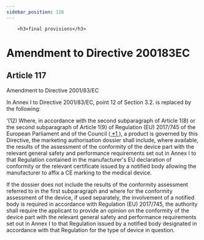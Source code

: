 ```yaml
---
sidebar_position: 116
---
```

        <h3>final provisions</h3>
<h1>Amendment to Directive 200183EC</h1>
<h2>Article 117</h2>
   <p class="stitle-article-norm">Amendment to Directive&nbsp;2001/83/EC</p>
   <p class="norm">In Annex&nbsp;I to Directive&nbsp;2001/83/EC, point 12 of Section&nbsp;3.2. is replaced by the following:</p>
   <div >
      <p class="norm">‘(12)<span >&nbsp;</span>Where,
 in accordance with the second subparagraph&nbsp;of Article&nbsp;1(8) or
 the second subparagraph&nbsp;of Article&nbsp;1(9) of 
Regulation&nbsp;(EU)&nbsp;2017/745 of the European Parliament and of the
 Council&nbsp;(<a href="#E0005" id="src.E0005">
            <span class="superscript">*1</span>
         </a>), a product is governed by this Directive, the marketing 
authorisation dossier shall include, where available, the results of the
 assessment of the conformity of the device part with the relevant 
general safety and performance requirements set out in Annex&nbsp;I to 
that Regulation contained in the manufacturer's EU declaration of 
conformity or the relevant certificate issued by a notified body 
allowing the manufacturer to affix a CE&nbsp;marking to the medical 
device.</p>
   </div>
   <p class="list">If the dossier does not include the results of the 
conformity assessment referred to in the first subparagraph&nbsp;and 
where for the conformity assessment of the device, if used separately, 
the involvement of a notified body is required in accordance with 
Regulation&nbsp;(EU)&nbsp;2017/745, the authority shall require the 
applicant to provide an opinion on the conformity of the device part 
with the relevant general safety and performance requirements set out in
 Annex&nbsp;I to that Regulation issued by a notified body designated in
 accordance with that Regulation for the type of device in question.</p>